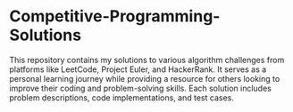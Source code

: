 # Competitive-Programming-Solutions

This repository contains my solutions to various algorithm challenges from platforms like LeetCode, Project Euler, and HackerRank. It serves as a personal learning journey while providing a resource for others looking to improve their coding and problem-solving skills.
Each solution includes problem descriptions, code implementations, and test cases.
